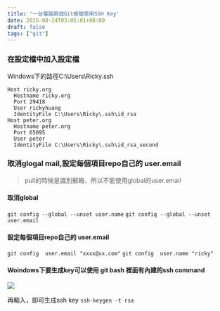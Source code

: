 ```yaml
---
title: '一台電腦兩個Git帳號使用SSH Key'
date: 2015-08-24T03:05:01+08:00
draft: false
tags: ["git"]
---
```

### 在設定檔中加入設定檔
Windows下的路徑C:\Users\Ricky\.ssh
```config config
Host ricky.org
  Hostname ricky.org
  Port 29418
  User rickyhuang
  IdentityFile C:\Users\Ricky\.ssh\id_rsa
Host peter.org
  Hostname peter.org
  Port 65095
  User peter
  IdentityFile C:\Users\Ricky\.ssh\id_rsa_second
```

### 取消glogal mail,設定每個項目repo自己的 user.email
>pull的時候是識別郵箱，所以不能使用global的user.email

#### 取消global
`git config --global --unset user.name`
`git config --global --unset user.email`

#### 設定每個項目repo自己的 user.email
`git config  user.email "xxxx@xx.com"`
`git config  user.name "ricky"`


#### Woindows下要生成key可以使用 git bash 裡面有內建的ssh command
<img src="//fblog.loopbai.com/images/201508/A02-01.png">

再輸入，即可生成ssh key
`ssh-keygen -t rsa`
